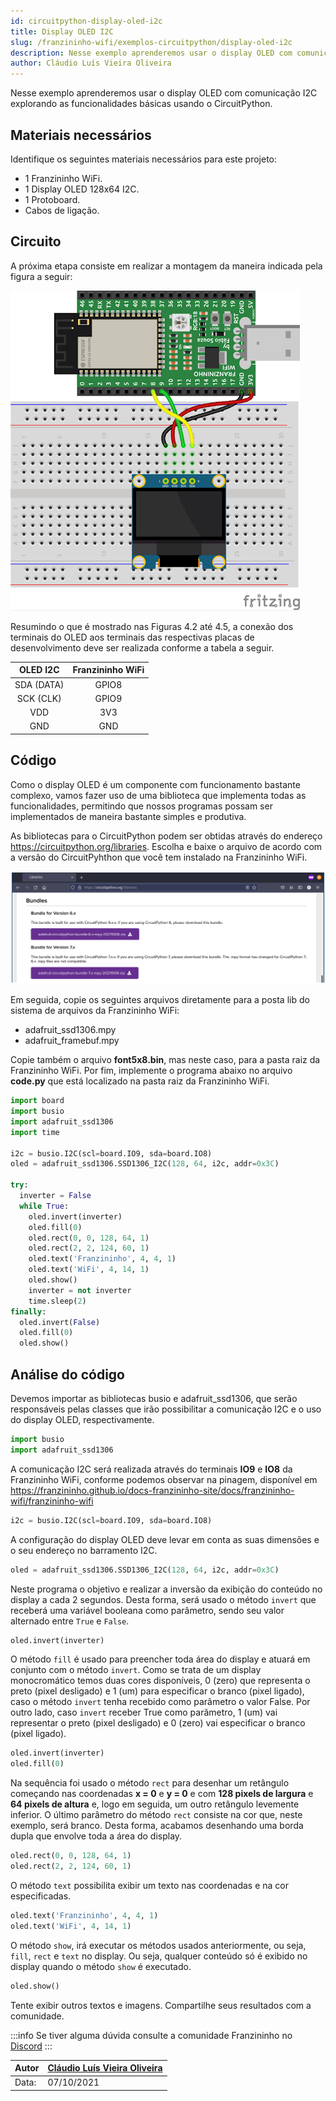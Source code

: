 ```yaml
---
id: circuitpython-display-oled-i2c
title: Display OLED I2C
slug: /franzininho-wifi/exemplos-circuitpython/display-oled-i2c
description: Nesse exemplo aprenderemos usar o display OLED com comunicação I2C explorando as funcionalidades básicas usando o CircuitPython.
author: Cláudio Luís Vieira Oliveira
---
```


Nesse exemplo aprenderemos usar o display OLED com comunicação I2C explorando as funcionalidades básicas usando o CircuitPython.

## Materiais necessários

Identifique os seguintes materiais necessários para este projeto:

- 1 Franzininho WiFi.
- 1 Display OLED 128x64 I2C.
- 1 Protoboard.
- Cabos de ligação.

## Circuito

A próxima etapa consiste em realizar a montagem da maneira indicada pela figura a seguir:

![Circuito Display OLED I2C](img/display-oled-i2c/circuito-display-oled-i2c.png)

Resumindo o que é mostrado nas Figuras 4.2 até 4.5, a conexão dos terminais do OLED aos terminais das respectivas placas de desenvolvimento deve ser realizada conforme a tabela a seguir.

|  OLED I2C  | Franzininho WiFi |
|:----------:|:----------------:|
| SDA (DATA) |       GPIO8      |
|  SCK (CLK) |       GPIO9      |
|     VDD    |        3V3       |
|     GND    |        GND       |

## Código

Como o display OLED é um componente com funcionamento bastante complexo, vamos fazer uso de uma biblioteca que implementa todas as funcionalidades, permitindo que nossos programas possam ser implementados de maneira bastante simples e produtiva.

As bibliotecas para o CircuitPython podem ser obtidas através do endereço <https://circuitpython.org/libraries>. Escolha e baixe o arquivo de acordo com a versão do CircuitPyhthon que você tem instalado na Franzininho WiFi.

![Bibliotecas](img/display-oled-i2c/libraries.png)

Em seguida, copie os seguintes arquivos diretamente para a posta lib do sistema de arquivos da Franzininho WiFi:
- adafruit_ssd1306.mpy
- adafruit_framebuf.mpy

Copie também o arquivo **font5x8.bin**, mas neste caso, para a pasta raiz da Franzininho WiFi. Por fim, implemente o programa abaixo no arquivo **code.py** que está localizado na pasta raiz da Franzininho WiFi.

```python
import board
import busio
import adafruit_ssd1306
import time

i2c = busio.I2C(scl=board.IO9, sda=board.IO8)
oled = adafruit_ssd1306.SSD1306_I2C(128, 64, i2c, addr=0x3C)

try:
  inverter = False
  while True:
    oled.invert(inverter)
    oled.fill(0)
    oled.rect(0, 0, 128, 64, 1)
    oled.rect(2, 2, 124, 60, 1)
    oled.text('Franzininho', 4, 4, 1)
    oled.text('WiFi', 4, 14, 1)
    oled.show()
    inverter = not inverter
    time.sleep(2)
finally:
  oled.invert(False)
  oled.fill(0)
  oled.show()
```

## Análise do código


Devemos importar as bibliotecas busio e adafruit_ssd1306, que serão responsáveis pelas classes que irão possibilitar a comunicação I2C e o uso do display OLED, respectivamente. 
```python
import busio
import adafruit_ssd1306
```
A comunicação I2C será realizada através do terminais **IO9** e **IO8** da Franzininho WiFi, conforme podemos observar na pinagem, disponível em <https://franzininho.github.io/docs-franzininho-site/docs/franzininho-wifi/franzininho-wifi> 
```python
i2c = busio.I2C(scl=board.IO9, sda=board.IO8)
```
A configuração do display OLED deve levar em conta as suas dimensões e o seu endereço no barramento I2C.
```python
oled = adafruit_ssd1306.SSD1306_I2C(128, 64, i2c, addr=0x3C)
```
Neste programa o objetivo e realizar a inversão da exibição do conteúdo no display a cada 2 segundos. Desta forma, será usado o método `invert` que receberá uma variável booleana como parâmetro, sendo seu valor alternado entre `True` e `False`.
```python
oled.invert(inverter)
```
O método `fill` é usado para preencher toda área do display e atuará em conjunto com o método `invert`. Como se trata de um display monocromático temos duas cores disponíveis, 0 (zero) que representa o preto (pixel desligado) e 1 (um) para especificar o branco (pixel ligado), caso o método `invert` tenha recebido como parâmetro o valor False. Por outro lado, caso `invert` receber True como parâmetro,  1 (um) vai representar o preto (pixel desligado) e 0 (zero) vai especificar o branco (pixel ligado).
```python
oled.invert(inverter)
oled.fill(0)
```
Na sequência foi usado o método `rect` para desenhar um retângulo começando nas coordenadas **x = 0** e **y = 0** e com **128 pixels de largura** e **64 pixels de altura** e, logo em seguida, um outro retângulo levemente inferior. O último parâmetro do método `rect` consiste na cor que, neste exemplo, será branco. Desta forma, acabamos desenhando uma borda dupla que envolve toda a área do display. 
```python
oled.rect(0, 0, 128, 64, 1)
oled.rect(2, 2, 124, 60, 1)
```
O método `text` possibilita exibir um texto nas coordenadas e na cor especificadas.
```python
oled.text('Franzininho', 4, 4, 1)
oled.text('WiFi', 4, 14, 1)
```
O método `show`, irá executar os métodos usados anteriormente, ou seja, `fill`, `rect` e `text` no display. Ou seja, qualquer conteúdo só é exibido no display quando o método `show` é executado.
```python
oled.show()
```

Tente exibir outros textos e imagens. Compartilhe seus resultados com a comunidade. 

:::info
Se tiver alguma dúvida consulte a comunidade Franzininho no [Discord](https://discord.gg/H5kENmWGaz)
:::

| Autor | [Cláudio Luís Vieira Oliveira](mailto:claudio.oliveira@fatec.sp.gov.br) |
|-------|--------------|
| Data: | 07/10/2021   |
